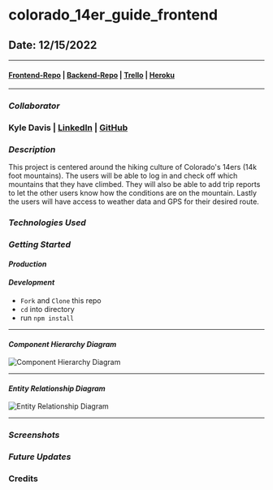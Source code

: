 # colorado_14er_guide_frontend

## Date: 12/15/2022

---

#### [Frontend-Repo](https://github.com/KyleDavis1985/colorado_14er_guide_frontend) | [Backend-Repo](https://github.com/KyleDavis1985/colorado_14er_guide_backend) | [Trello](https://trello.com/b/Hm8kE2Pi/fourteener) | [Heroku]()

---

### **_Collaborator_**

### Kyle Davis | [LinkedIn](https://www.linkedin.com/in/kyle-davis-c/) | [GitHub](https://github.com/KyleDavis1985)

### **_Description_**

This project is centered around the hiking culture of Colorado's 14ers (14k foot mountains). The users will be able to log in and check off which mountains that they have climbed. They will also be able to add trip reports to let the other users know how the conditions are on the mountain. Lastly the users will have access to weather data and GPS for their desired route.

### **_Technologies Used_**

### **_Getting Started_**

#### _Production_

#### _Development_

- `Fork` and `Clone` this repo
- `cd` into directory
- run `npm install`

---

#### _Component Hierarchy Diagram_

![Component Hierarchy Diagram](https://drive.google.com/file/d/1-QfQv3nHp38gBabKesez9MQXus82eCI5/view?usp=sharing)

---

#### _Entity Relationship Diagram_

![Entity Relationship Diagram](https://drive.google.com/file/d/1G2iN8LQnQ5QLOEfztN6ujkTUZYRLfS6m/view?usp=sharing)

---

### **_Screenshots_**

### **_Future Updates_**

### Credits
